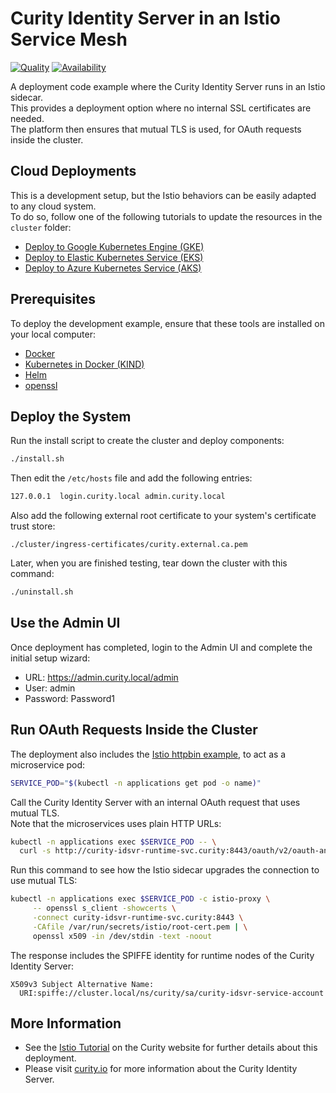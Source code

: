 # Curity Identity Server in an Istio Service Mesh

[![Quality](https://img.shields.io/badge/quality-demo-red)](https://curity.io/resources/code-examples/status/)
[![Availability](https://img.shields.io/badge/availability-source-blue)](https://curity.io/resources/code-examples/status/)

A deployment code example where the Curity Identity Server runs in an Istio sidecar.\
This provides a deployment option where no internal SSL certificates are needed.\
The platform then ensures that mutual TLS is used, for OAuth requests inside the cluster.

## Cloud Deployments

This is a development setup, but the Istio behaviors can be easily adapted to any cloud system.\
To do so, follow one of the following tutorials to update the resources in the `cluster` folder:

- [Deploy to Google Kubernetes Engine (GKE)](https://curity.io/resources/learn/kubernetes-gke-idsvr-kong-phantom/)
- [Deploy to Elastic Kubernetes Service (EKS)](https://curity.io/resources/learn/kubernetes-aws-eks-idsvr-deployment/)
- [Deploy to Azure Kubernetes Service (AKS)](https://curity.io/resources/learn/kubernetes-azure-aks-idsvr-deployment/)

## Prerequisites

To deploy the development example, ensure that these tools are installed on your local computer:

- [Docker](https://www.docker.com/products/docker-desktop)
- [Kubernetes in Docker (KIND)](https://kind.sigs.k8s.io/docs/user/quick-start/)
- [Helm](https://helm.sh/docs/intro/install/)
- [openssl](https://www.openssl.org/)

## Deploy the System

Run the install script to create the cluster and deploy components:

```bash
./install.sh
```

Then edit the `/etc/hosts` file and add the following entries:

```bash
127.0.0.1  login.curity.local admin.curity.local
```

Also add the following external root certificate to your system's certificate trust store:

```text
./cluster/ingress-certificates/curity.external.ca.pem
```

Later, when you are finished testing, tear down the cluster with this command:

```bash
./uninstall.sh
```

## Use the Admin UI

Once deployment has completed, login to the Admin UI and complete the initial setup wizard:

- URL: https://admin.curity.local/admin
- User: admin
- Password: Password1

## Run OAuth Requests Inside the Cluster

The deployment also includes the [Istio httpbin example](https://github.com/istio/istio/blob/master/samples/httpbin/httpbin.yaml), to act as a microservice pod:

```bash
SERVICE_POD="$(kubectl -n applications get pod -o name)"
```

Call the Curity Identity Server with an internal OAuth request that uses mutual TLS.\
Note that the microservices uses plain HTTP URLs:

```bash
kubectl -n applications exec $SERVICE_POD -- \
  curl -s http://curity-idsvr-runtime-svc.curity:8443/oauth/v2/oauth-anonymous/jwks
```

Run this command to see how the Istio sidecar upgrades the connection to use mutual TLS:

```bash
kubectl -n applications exec $SERVICE_POD -c istio-proxy \
     -- openssl s_client -showcerts \
     -connect curity-idsvr-runtime-svc.curity:8443 \
     -CAfile /var/run/secrets/istio/root-cert.pem | \
     openssl x509 -in /dev/stdin -text -noout
```

The response includes the SPIFFE identity for runtime nodes of the Curity Identity Server:

```text
X509v3 Subject Alternative Name: 
  URI:spiffe://cluster.local/ns/curity/sa/curity-idsvr-service-account
```

## More Information

- See the [Istio Tutorial](https://curity.io/resources/learn/istio-demo-installation) on the Curity website for further details about this deployment.
- Please visit [curity.io](https://curity.io/) for more information about the Curity Identity Server.
